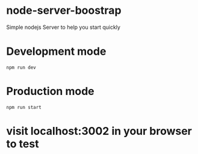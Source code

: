# node-server-boostrap
Simple nodejs Server to help you start quickly

# Development mode
```
npm run dev
```
# Production mode
```npm run start```

# visit localhost:3002 in your browser to test

